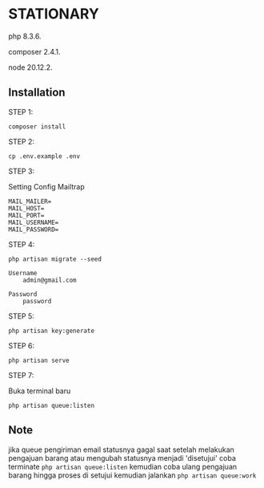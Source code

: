 # STATIONARY
php 8.3.6.

composer 2.4.1.

node 20.12.2.

## Installation
STEP 1:
```
composer install
```
STEP 2:
```
cp .env.example .env
```
STEP 3:

Setting Config Mailtrap
```
MAIL_MAILER=
MAIL_HOST=
MAIL_PORT=
MAIL_USERNAME=
MAIL_PASSWORD=
```
STEP 4:
```
php artisan migrate --seed
```
```
Username
    admin@gmail.com 

Password
    password
```
STEP 5:
```
php artisan key:generate
```
STEP 6:
```
php artisan serve
```
STEP 7:

Buka terminal baru
```
php artisan queue:listen
```

## Note
jika queue pengiriman email statusnya gagal saat setelah melakukan pengajuan barang atau mengubah statusnya menjadi 'disetujui' coba terminate `php artisan queue:listen` kemudian coba ulang pengajuan barang hingga proses di setujui kemudian jalankan `php artisan queue:work`